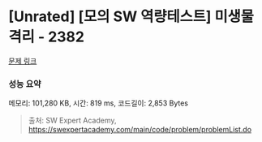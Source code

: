 # [Unrated] [모의 SW 역량테스트] 미생물 격리 - 2382 

[문제 링크](https://swexpertacademy.com/main/code/problem/problemDetail.do?contestProbId=AV597vbqAH0DFAVl) 

### 성능 요약

메모리: 101,280 KB, 시간: 819 ms, 코드길이: 2,853 Bytes



> 출처: SW Expert Academy, https://swexpertacademy.com/main/code/problem/problemList.do